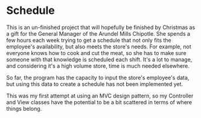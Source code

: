 # Schedule
This is an un-finished project that will hopefully be finished by Christmas as a gift for the General Manager of the Arundel Mills Chipotle.  She spends a few hours each week trying to get a schedule that not only  fits the employee's availability, but also meets the store's needs.  For example, not everyone knows how to cook and cut the meat, so she has to make sure someone with that knowledge is scheduled each shift.  It's a lot to manage, and considering it's a high volume store, time is much needed elsewhere.

So far, the program has the capacity to input the store's employee's data, but using this data to create a schedule has not been implemented yet.

This was my first attempt at using an MVC design pattern, so my Controller and View classes have the potential to be a bit scattered in terms of where things belong.
